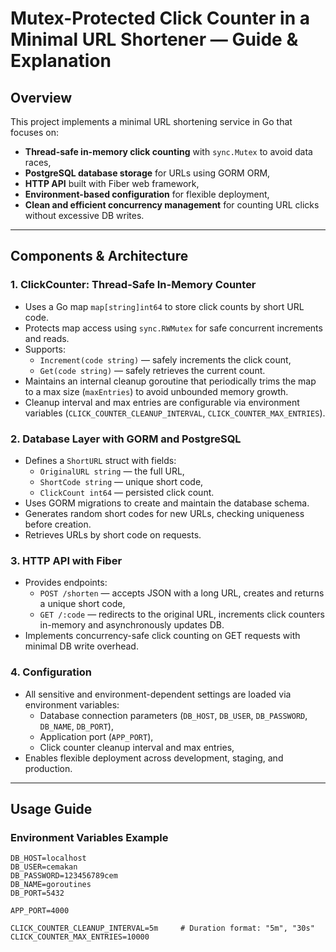 # Mutex-Protected Click Counter in a Minimal URL Shortener — Guide & Explanation

## Overview

This project implements a minimal URL shortening service in Go that focuses on:

- **Thread-safe in-memory click counting** with `sync.Mutex` to avoid data races,
- **PostgreSQL database storage** for URLs using GORM ORM,
- **HTTP API** built with Fiber web framework,
- **Environment-based configuration** for flexible deployment,
- **Clean and efficient concurrency management** for counting URL clicks without excessive DB writes.

---

## Components & Architecture

### 1. ClickCounter: Thread-Safe In-Memory Counter

- Uses a Go map `map[string]int64` to store click counts by short URL code.
- Protects map access using `sync.RWMutex` for safe concurrent increments and reads.
- Supports:
  - `Increment(code string)` — safely increments the click count,
  - `Get(code string)` — safely retrieves the current count.
- Maintains an internal cleanup goroutine that periodically trims the map to a max size (`maxEntries`) to avoid unbounded memory growth.
- Cleanup interval and max entries are configurable via environment variables (`CLICK_COUNTER_CLEANUP_INTERVAL`, `CLICK_COUNTER_MAX_ENTRIES`).

### 2. Database Layer with GORM and PostgreSQL

- Defines a `ShortURL` struct with fields:
  - `OriginalURL string` — the full URL,
  - `ShortCode string` — unique short code,
  - `ClickCount int64` — persisted click count.
- Uses GORM migrations to create and maintain the database schema.
- Generates random short codes for new URLs, checking uniqueness before creation.
- Retrieves URLs by short code on requests.

### 3. HTTP API with Fiber

- Provides endpoints:
  - `POST /shorten` — accepts JSON with a long URL, creates and returns a unique short code,
  - `GET /:code` — redirects to the original URL, increments click counters in-memory and asynchronously updates DB.
- Implements concurrency-safe click counting on GET requests with minimal DB write overhead.

### 4. Configuration

- All sensitive and environment-dependent settings are loaded via environment variables:
  - Database connection parameters (`DB_HOST`, `DB_USER`, `DB_PASSWORD`, `DB_NAME`, `DB_PORT`),
  - Application port (`APP_PORT`),
  - Click counter cleanup interval and max entries,
- Enables flexible deployment across development, staging, and production.

---

## Usage Guide

### Environment Variables Example

```env
DB_HOST=localhost
DB_USER=cemakan
DB_PASSWORD=123456789cem
DB_NAME=goroutines
DB_PORT=5432

APP_PORT=4000

CLICK_COUNTER_CLEANUP_INTERVAL=5m     # Duration format: "5m", "30s"
CLICK_COUNTER_MAX_ENTRIES=10000
```